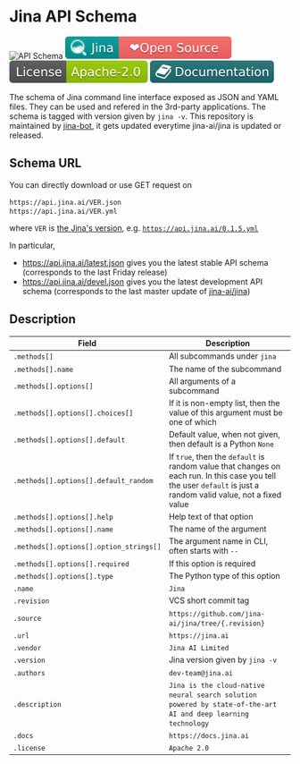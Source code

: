 # Jina API Schema

![API Schema](https://github.com/jina-ai/jina/workflows/API%20Schema/badge.svg)
[![Jina](https://github.com/jina-ai/jina/blob/master/.github/badges/jina-badge.svg?raw=true  "We fully commit to open-source")](https://jina.ai)
[![Jina](https://github.com/jina-ai/jina/blob/master/.github/badges/license-badge.svg?raw=true  "Jina is licensed under Apache-2.0")](#license)
[![Jina Docs](https://github.com/jina-ai/jina/blob/master/.github/badges/docs-badge.svg?raw=true  "Checkout our docs and learn Jina")](https://docs.jina.ai)

The schema of Jina command line interface exposed as JSON and YAML files. They can be used and refered in the 3rd-party applications. The schema is tagged with version given by `jina -v`. This repository is maintained by [jina-bot](https://github.com/jina-bot), it gets updated everytime jina-ai/jina is updated or released.


## Schema URL

You can directly download or use GET request on

```text
https://api.jina.ai/VER.json
https://api.jina.ai/VER.yml
```

where `VER` is [the Jina's version](https://github.com/jina-ai/jina/blob/master/RELEASE.md#version-explained), e.g. [`https://api.jina.ai/0.1.5.yml`](https://api.jina.ai/0.1.5.yml)

In particular,

- https://api.jina.ai/latest.json gives you the latest stable API schema (corresponds to the last Friday release)
- https://api.jina.ai/devel.json gives you the latest development API schema (corresponds to the last master update of [jina-ai/jina](https://github.com/jina-ai/jina))


## Description

| Field | Description |
| --- | --- |
|`.methods[]`|  All subcommands under `jina` |
|`.methods[].name`|  The name of the subcommand  |
|`.methods[].options[]`|  All arguments of a subcommand  |
|`.methods[].options[].choices[]`| If it is non-empty list, then the value of this argument must be one of which |
|`.methods[].options[].default`| Default value, when not given, then default is a Python `None` |
|`.methods[].options[].default_random`|  If `true`, then the `default` is random value that changes on each run. In this case you tell the user `default` is just a random valid value, not a fixed value  |
|`.methods[].options[].help`| Help text of that option  |
|`.methods[].options[].name`|  The name of the argument  |
|`.methods[].options[].option_strings[]`|  The argument name in CLI, often starts with `--`  |
|`.methods[].options[].required`|  If this option is required  |
|`.methods[].options[].type`|  The Python type of this option  |
|`.name`| `Jina`   |
|`.revision`| VCS short commit tag |
|`.source`| `https://github.com/jina-ai/jina/tree/{.revision}` |
|`.url`|  `https://jina.ai`  |
|`.vendor`|  `Jina AI Limited`  |
|`.version`| Jina version given by `jina -v`  |
|`.authors`|  `dev-team@jina.ai`  |
|`.description`|  `Jina is the cloud-native neural search solution powered by state-of-the-art AI and deep learning technology`  |
|`.docs`|  `https://docs.jina.ai`  |
|`.license`|   `Apache 2.0` |
